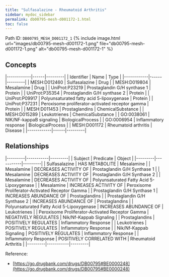 ```yaml
---
title: "Sulfasalazine - Rheumatoid Arthritis"
sidebar: mydoc_sidebar
permalink: db00795-mesh-d001172-1.html
toc: false 
---
```



Path ID: `DB00795_MESH_D001172_1`
{% include image.html url="images/db00795-mesh-d001172-1.png" file="db00795-mesh-d001172-1.png" alt="db00795-mesh-d001172-1" %}

## Concepts

|------------|------|---------|
| Identifier | Name | Type    |
|------------|------|---------|
| MESH:D012460 | Sulfasalazine | Drug |
| MESH:D019804 | Mesalamine | Drug |
| UniProt:P23219 | Prostaglandin G/H synthase 1 | Protein |
| UniProt:P35354 | Prostaglandin G/H synthase 2 | Protein |
| UniProt:P09917 | Polyunsaturated fatty acid 5-lipoxygenase | Protein |
| UniProt:P37231 | Peroxisome proliferator-activated receptor gamma | Protein |
| MESH:D011453 | Prostaglandins | ChemicalSubstance |
| MESH:D015289 | Leukotrienes | ChemicalSubstance |
| GO:0038061 | NIK/NF-kappaB signaling | BiologicalProcess |
| GO:0006954 | Inflammatory response | BiologicalProcess |
| MESH:D001172 | Rheumatoid arthritis | Disease |
|------------|------|---------|

## Relationships

|---------|-----------|---------|
| Subject | Predicate | Object  |
|---------|-----------|---------|
| Sulfasalazine | HAS METABOLITE | Mesalamine |
| Mesalamine | DECREASES ACTIVITY OF | Prostaglandin G/H Synthase 1 |
| Mesalamine | DECREASES ACTIVITY OF | Prostaglandin G/H Synthase 2 |
| Mesalamine | DECREASES ACTIVITY OF | Polyunsaturated Fatty Acid 5-Lipoxygenase |
| Mesalamine | INCREASES ACTIVITY OF | Peroxisome Proliferator-Activated Receptor Gamma |
| Prostaglandin G/H Synthase 1 | INCREASES ABUNDANCE OF | Prostaglandins |
| Prostaglandin G/H Synthase 2 | INCREASES ABUNDANCE OF | Prostaglandins |
| Polyunsaturated Fatty Acid 5-Lipoxygenase | INCREASES ABUNDANCE OF | Leukotrienes |
| Peroxisome Proliferator-Activated Receptor Gamma | NEGATIVELY REGULATES | Nik/Nf-Kappab Signaling |
| Prostaglandins | POSITIVELY REGULATES | Inflammatory Response |
| Leukotrienes | POSITIVELY REGULATES | Inflammatory Response |
| Nik/Nf-Kappab Signaling | POSITIVELY REGULATES | Inflammatory Response |
| Inflammatory Response | POSITIVELY CORRELATED WITH | Rheumatoid Arthritis |
|---------|-----------|---------|

Reference: 
  - [https://go.drugbank.com/drugs/DB00795#BE0000248](https://go.drugbank.com/drugs/DB00795#BE0000248)
